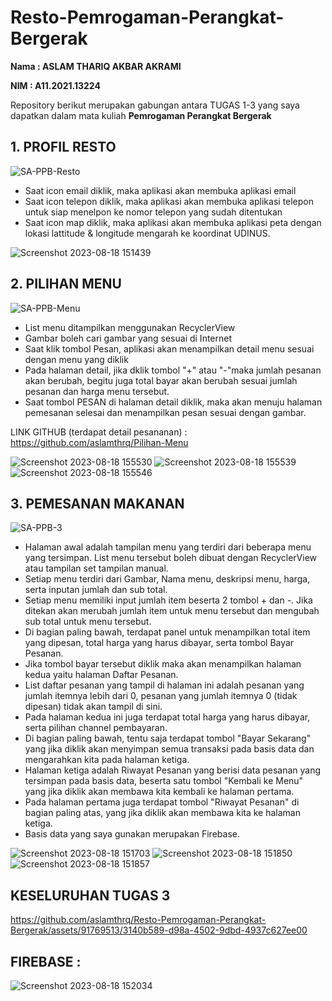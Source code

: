 # Resto-Pemrogaman-Perangkat-Bergerak

**Nama   :  ASLAM THARIQ AKBAR AKRAMI**

**NIM    :  A11.2021.13224**

Repository berikut merupakan gabungan antara TUGAS 1-3 yang saya dapatkan dalam mata kuliah **Pemrogaman Perangkat Bergerak**


## **1. PROFIL RESTO**


![SA-PPB-Resto](https://github.com/aslamthrq/Resto-Pemrogaman-Perangkat-Bergerak/assets/91769513/4e4e7c63-f7d4-41c0-b703-8e54c54f723c)

- Saat icon email diklik, maka aplikasi akan membuka aplikasi email
- Saat icon telepon diklik, maka aplikasi akan membuka aplikasi telepon untuk siap menelpon ke nomor telepon yang sudah ditentukan
- Saat icon map diklik, maka aplikasi akan membuka aplikasi peta dengan lokasi lattitude & longitude mengarah ke koordinat UDINUS.

![Screenshot 2023-08-18 151439](https://github.com/aslamthrq/Resto-Pemrogaman-Perangkat-Bergerak/assets/91769513/45353d8b-d15d-4508-b02f-d544d0fcc42c)

## **2. PILIHAN MENU**

![SA-PPB-Menu](https://github.com/aslamthrq/Resto-Pemrogaman-Perangkat-Bergerak/assets/91769513/631a06e5-f6e7-4202-b017-fa160dd50686)


- List menu ditampilkan menggunakan RecyclerView
- Gambar boleh cari gambar yang sesuai di Internet
- Saat klik tombol Pesan, aplikasi akan menampilkan detail menu sesuai dengan menu yang diklik
- Pada halaman detail, jika dklik tombol "+" atau "-"maka jumlah pesanan akan berubah, begitu juga total bayar akan berubah sesuai jumlah pesanan dan harga menu tersebut.
- Saat tombol PESAN di halaman detail diklik, maka akan menuju halaman pemesanan selesai dan menampilkan pesan sesuai dengan gambar.
   
LINK GITHUB (terdapat detail pesananan) : https://github.com/aslamthrq/Pilihan-Menu

![Screenshot 2023-08-18 155530](https://github.com/aslamthrq/Resto-Pemrogaman-Perangkat-Bergerak/assets/91769513/5474579c-6c90-4889-8ac0-6eda66d7c445)
![Screenshot 2023-08-18 155539](https://github.com/aslamthrq/Resto-Pemrogaman-Perangkat-Bergerak/assets/91769513/444bdf9f-ebb7-4139-8f52-0fe1311bc1c5)
![Screenshot 2023-08-18 155546](https://github.com/aslamthrq/Resto-Pemrogaman-Perangkat-Bergerak/assets/91769513/9a754c91-5608-427f-b052-f52786f256a2)



## **3. PEMESANAN MAKANAN**

![SA-PPB-3](https://github.com/aslamthrq/Resto-Pemrogaman-Perangkat-Bergerak/assets/91769513/90dc2684-57cf-456e-abba-d00fd67c49ed)

- Halaman awal adalah tampilan menu yang terdiri dari beberapa menu yang tersimpan. List menu tersebut boleh dibuat dengan RecyclerView atau tampilan set tampilan manual.
- Setiap menu terdiri dari Gambar, Nama menu, deskripsi menu, harga, serta inputan jumlah dan sub total.
- Setiap menu memiliki input jumlah item beserta 2 tombol + dan -. Jika ditekan akan merubah jumlah item untuk menu tersebut dan mengubah sub total untuk menu tersebut.
- Di bagian paling bawah, terdapat panel untuk menampilkan total item yang dipesan, total harga yang harus dibayar, serta tombol Bayar Pesanan.
- Jika tombol bayar tersebut diklik maka akan menampilkan halaman kedua yaitu halaman Daftar Pesanan.
- List daftar pesanan yang tampil di halaman ini adalah pesanan yang jumlah itemnya lebih dari 0, pesanan yang jumlah itemnya 0 (tidak dipesan) tidak akan tampil di sini.
- Pada halaman kedua ini juga terdapat total harga yang harus dibayar, serta pilihan channel pembayaran.
- Di bagian paling bawah, tentu saja terdapat tombol "Bayar Sekarang" yang jika diklik akan menyimpan semua transaksi pada basis data dan mengarahkan kita pada halaman ketiga.
- Halaman ketiga adalah Riwayat Pesanan yang berisi data pesanan yang tersimpan pada basis data, beserta satu tombol "Kembali ke Menu" yang jika diklik akan membawa kita kembali ke halaman pertama.
- Pada halaman pertama juga terdapat tombol "Riwayat Pesanan" di bagian paling atas, yang jika diklik akan membawa kita ke halaman ketiga.
- Basis data yang saya gunakan merupakan Firebase.


![Screenshot 2023-08-18 151703](https://github.com/aslamthrq/Resto-Pemrogaman-Perangkat-Bergerak/assets/91769513/632594a3-8ddc-4f56-a05b-81e809354a5f)
![Screenshot 2023-08-18 151850](https://github.com/aslamthrq/Resto-Pemrogaman-Perangkat-Bergerak/assets/91769513/817c2a27-d95f-491b-bea4-06b9618c3ee1)
![Screenshot 2023-08-18 151857](https://github.com/aslamthrq/Resto-Pemrogaman-Perangkat-Bergerak/assets/91769513/249c7816-59af-42cf-b58d-0ac34111097a)

## KESELURUHAN TUGAS 3
https://github.com/aslamthrq/Resto-Pemrogaman-Perangkat-Bergerak/assets/91769513/3140b589-d98a-4502-9dbd-4937c627ee00


## **FIREBASE :**
![Screenshot 2023-08-18 152034](https://github.com/aslamthrq/Resto-Pemrogaman-Perangkat-Bergerak/assets/91769513/80fb9c33-275b-4698-8df7-5a822dd693db)
